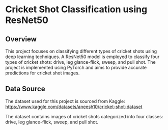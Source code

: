 # Cricket Shot Classification using ResNet50
## Overview
This project focuses on classifying different types of cricket shots using deep learning techniques. A ResNet50 model is employed to classify four types of cricket shots: drive, leg glance-flick, sweep, and pull shot. The project is implemented using PyTorch and aims to provide accurate predictions for cricket shot images.
## Data Source
The dataset used for this project is sourced from Kaggle:
https://www.kaggle.com/datasets/aneesh10/cricket-shot-dataset

The dataset contains images of cricket shots categorized into four classes: drive, leg glance-flick, sweep, and pull shot.
